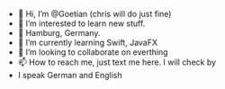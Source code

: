- 👋 Hi, I’m @Goetian (chris will do just fine) 
- 👀 I’m interested to learn new stuff. 
- 🌱 Hamburg, Germany. 
- 🌱 I’m currently learning Swift, JavaFX
- 💞️ I’m looking to collaborate on everthing
- 📫 How to reach me, just text me here. I will check by 
- I speak German and English

<!---
Goetian/Goetian is a ✨ special ✨ repository because its `README.md` (this file) appears on your GitHub profile.
You can click the Preview link to take a look at your changes.
--->

